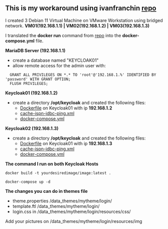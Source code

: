 

## This is my workaround using ivanfranchin [repo](https://github.com/ivangfr/keycloak-clustered)

I created 3 Debian 11 Virtual Machine on VMware Workstation using bridged network. **VM01(192.168.1.1) | VM02(192.168.1.2) | VM03(192.168.1.3)**

I translated the **docker run** command from [repo](https://github.com/ivangfr/keycloak-clustered) into the **docker-compose.yml** file.


**MariaDB Server (192.168.1.1)**
- create a database named "KEYCLOAK01"
- allow remote access for the admin user with:
```
  GRANT ALL PRIVILEGES ON *.* TO 'root'@'192.168.1.%' IDENTIFIED BY 'password' WITH GRANT OPTION;
  FLUSH PRIVILEGES;
```



**Keycloak01 (192.168.1.2)**
- create a directory **/opt/keycloak** and created the following files:
  - [Dockerfile](https://github.com/hakimnorizman-work/keycloak-jdbc-ivanfranchin/blob/main/Dockerfile) on Keycloak01 with ip **192.168.1.2**
  - [cache-ispn-jdbc-ping.xml](https://github.com/hakimnorizman-work/keycloak-jdbc-ivanfranchin/blob/main/cache-ispn-jdbc-ping.xml) 
  - [docker-compose.yml](https://github.com/hakimnorizman-work/keycloak-jdbc-ivanfranchin/blob/main/keycloak01-docker-compose.yml) 



**Keycloak02 (192.168.1.3)**
- create a directory **/opt/keycloak** and created the following files:
  - [Dockerfile](https://github.com/hakimnorizman-work/keycloak-jdbc-ivanfranchin/blob/main/Dockerfile) on Keycloak01 with ip **192.168.1.3**
  - [cache-ispn-jdbc-ping.xml](https://github.com/hakimnorizman-work/keycloak-jdbc-ivanfranchin/blob/main/cache-ispn-jdbc-ping.xml) 
  - [docker-compose.yml](https://github.com/hakimnorizman-work/keycloak-jdbc-ivanfranchin/blob/main/keycloak02-docker-compose.yml) 



**The command I run on both Keycloak Hosts**
```
docker build -t yourdesiredimage/image:latest .

docker-compose up -d 
```

**The changes you can do in themes file**
- theme.properties /data_themes/mytheme/login/
- template.ftl /data_themes/mytheme/login/
- login.css in /data_themes/mytheme/login/resources/css/

Add your pictures on /data_themes/mytheme/login/resources/img
